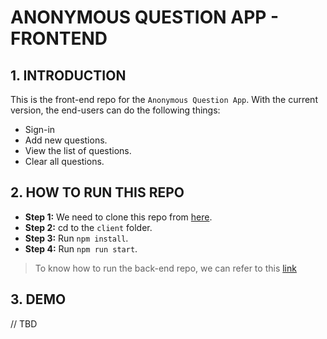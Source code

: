 # ANONYMOUS QUESTION APP - FRONTEND

## 1. INTRODUCTION

This is the front-end repo for the `Anonymous Question App`. With the current version, the end-users can do the following things:

- Sign-in
- Add new questions.
- View the list of questions.
- Clear all questions.

## 2. HOW TO RUN THIS REPO

- **Step 1:** We need to clone this repo from [here](https://github.com/hlestreamft/anonymous-question-app).
- **Step 2:** cd to the `client` folder.
- **Step 3:** Run `npm install`.
- **Step 4:** Run `npm run start`.

> To know how to run the back-end repo, we can refer to this [link](https://github.com/hlestreamft/anonymous-question-app/server)

## 3. DEMO

// TBD
